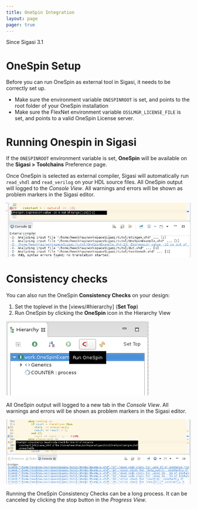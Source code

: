 ```yaml
---
title: OneSpin Integration
layout: page 
pager: true
---
```


Since Sigasi 3.1

# OneSpin Setup

Before you can run OneSpin as external tool in Sigasi, it needs to be correctly set up.

* Make sure the environment variable `ONESPINROOT` is set, and points to the root folder of your OneSpin installation
* Make sure the FlexNet environment variable `OSSLMGR_LICENSE_FILE` is set, and points to a valid OneSpin License server.

# Running Onespin in Sigasi

If the `ONESPINROOT` environment variable is set, **OneSpin** will be available on the **Sigasi > Toolchains** Preference page.

Once OneSpin is selected as external compiler, Sigasi will automatically run `read_vhdl` and `read_verilog` on your HDL source files. All OneSpin output will logged to the _Console View_. All warnings and errors will be shown as problem markers in the Sigasi editor.

![OneSpin compilation results](images/onespin_compilation.png)

# Consistency checks

You can also run the OneSpin **Consistency Checks** on your design:

1. Set the toplevel in the [views/#hierarchy] (**Set Top**)
2. Run OneSpin by clicking the **OneSpin** icon in the Hierarchy View

![Run OneSpin consistency checks](images/onespin_run.png)

All OneSpin output will logged to a new tab in the _Console View_. All warnings and errors will be shown as problem markers in the Sigasi editor.

![OneSpin consistency checks result](images/onespin_consistency.png)

Running the OneSpin Consistency Checks can be a long process. It can be canceled by clicking the stop button in the _Progress View_.
